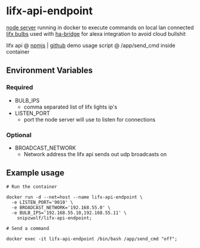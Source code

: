 # lifx-api-endpoint
[node server](https://nodejs.org/api/net.html#net_class_net_server) running in docker to execute commands on local lan connected [lifx bulbs](https://www.lifx.com/products/lifx-plus) used with [ha-bridge](https://github.com/aptalca/docker-ha-bridge) for alexa integration to avoid cloud bullshit

lifx api @ [npmjs](https://www.npmjs.com/package/node-lifx) | [github](https://github.com/MariusRumpf/node-lifx)
demo usage script @ /app/send_cmd inside container  

## Environment Variables

### Required

* BULB_IPS
  * comma separated list of lifx lights ip's
* LISTEN_PORT
  * port the node server will use to listen for connections

### Optional

* BROADCAST_NETWORK
  * Network address the lifx api sends out udp broadcasts on

## Example usage
```
# Run the container

docker run -d --net=host --name lifx-api-endpoint \
  -e LISTEN_PORT='9010' \
  -e BROADCAST_NETWORK='192.168.55.0' \
  -e BULB_IPS='192.168.55.10,192.168.55.11' \
    snipzwolf/lifx-api-endpoint;

# Send a command

docker exec -it lifx-api-endpoint /bin/bash /app/send_cmd "off";
```
